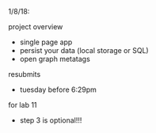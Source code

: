 

1/8/18:

project overview
- single page app
- persist your data (local storage or SQL)
- open graph metatags 


resubmits
- tuesday before 6:29pm 


for lab 11
- step 3 is optional!!! 